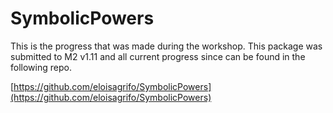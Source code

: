 # SymbolicPowers

This is the progress that was made during the workshop. This package was submitted to M2 v1.11 and all current progress since can be found in the following repo. 

[https://github.com/eloisagrifo/SymbolicPowers](https://github.com/eloisagrifo/SymbolicPowers)